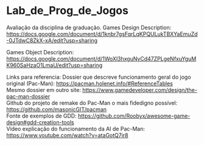# Lab_de_Prog_de_Jogos
 Avaliação da disciplina de graduação.
 Games Design Description: https://docs.google.com/document/d/1knbr7gsFqrLqKPQULukTBXYaEmuZd-0JTdwC8ZkX-xA/edit?usp=sharing
 
 Games Object Description: https://docs.google.com/document/d/1WoXl3hxguNyCd47ZPLgeNfxuYguMK960SaHzaO1LmaU/edit?usp=sharing

Links para referencia: 
Dossier que descreve funcionamento geral do jogo original (Pac-Man): https://pacman.holenet.info/#ReferenceTables  
Mesmo dossier em outro site: https://www.gamedeveloper.com/design/the-pac-man-dossier  
Github do projeto de remake do Pac-Man o mais fidedigno possível: https://github.com/masonicGIT/pacman  
Fonte de exemplos de GDD: https://github.com/Roobyx/awesome-game-design#gdd-creation-tools  
Vídeo explicação do funcionamento da AI de Pac-Man: https://www.youtube.com/watch?v=ataGotQ7ir8  
